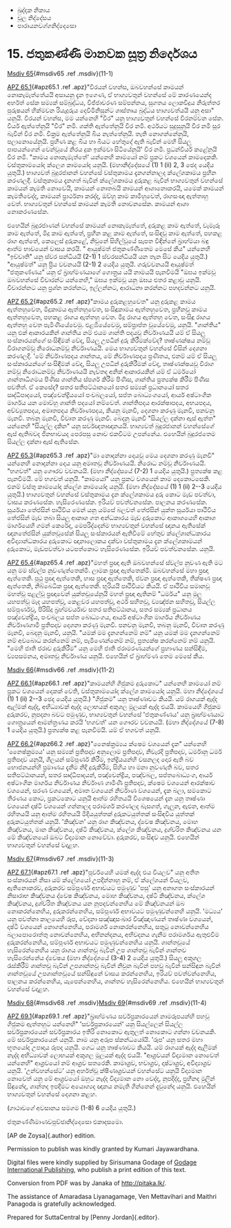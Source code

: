 -   ඛුද්දක නිකාය
-   චූල නිද්දේසය
-   පාරායනවග්ගනිද්දෙසො

# 15. ජතුකණ්ණි මානවක සූත්‍ර නිර්දෙශය

[Msdiv 65](#msdiv65){#msdiv65 .ref .msdiv}(11-1)

[APZ 65.1](#apz65.1){#apz65.1 .ref .apz}"වීරයන් වහන්ස, ඔබවහන්සේ කාමයන්
නොකැමැත්තේයයි අසායනු දැන ඉගෙණ, ඒ භාග්‍යවතුන් වහන්සේ මේ කාරණයෙන්ද අර්හත්
සේක සම්‍යක් සම්බුද්ධය, විජ්ජාචරණ සම්පන්නය, සුගතය ලොකවිදූය නිරුත්තර
පුරුෂයන් හික්මවන රියැදුරුය දෙවිමිනිසුන්ට ශාස්තෘය බුද්ධය භාග්‍යවත්යයි යනු
අසා" යනුයි. වීරයන් වහන්ස, මම යන්නෙහි "වීර" යනු භාග්‍යවතුන් වහන්සේ
වීරනම්වන සේක. වීර්ය ඇත්තේනුයි "වීර" නමි. ශක්ති ඇත්තේනුයි වීර නමි. අර්ථයට
සුදුසුනුයි වීර නමි සූර බැවින් වීර නමි. වික්‍රම ඇත්තේනුයි බිය නැත්තේනුයි.
තැති නොගන්නේනුයි, පලානොයේනුයි. ප්‍රහීණ කළ බිය හා බියට හේතුදේ ඇති බැවින්
මෙහි සියලු පාපයන්ගෙන් වෙන්වූයේ නිරය දුක ඉක්මවා සිටියේනුයි' වීර නමි.
ප්‍රධන්වීර්ය කළේනුයි වීර නමි. "කාමය නොකැමැත්තේ' යන්නෙහි කාමයෝ නම් ප්‍රකට
වශයෙන් කාමදෙකකි. වස්තුකාමයෝද ක්ලෙශ කාමයෝද යනුයි. (මහානිද්දේසයේ (1) 1
(ii) 2, 3 ඡෙද යෙදිය යුතුයි.) භාග්‍යවත් බුදුරජානන් වහන්සේ වස්තුකාමය
දැනගන්නාලද ක්ලේශකාමය ප්‍රහීන කරණලදී. වස්තුකාමය දැනගත් බැවින් ක්ලේශකාමය
දුරුකළ බැවින් භාග්‍යවතුන් වහන්සේ කාමයන් කැමති නොවෙයි, කාමයන් නොතබයි
කාමයන් ආශානොකරයි, යමෙක් කාමයන් කැමතිවෙද්ද, කාමයන් ප්‍රාර්ථනා කරද්ද,
ඔව්හු කාම කාමීහුවෙත්, රාගසංඥා ඇත්තාහු වෙත්. භාග්‍යවතුන් වහන්සේ කාමයන්
කැමති නොවනසේක. කාමයන් ආශා නොකරණසේක.

එහෙයින් බුදුරජාණන් වහන්සේ කාමයන් නොකැමැත්තේ, දුරුකළ කාම ඇත්තේ, වැමෑරූ
කාම ඇත්තේ, මිදූ කාම ඇත්තේ, ප්‍රහීන කළ කාම ඇත්තේ, සංසිඳවූ කාම ඇත්තේ, පහකළ
රාග ඇත්තේ, කෙලෙස් දුරුකළේ, නිවුනේ සිහිල්වූයේ සැපත විඳින්නේ බ්‍රාහ්මයා
බඳු ආත්ම භාවයෙන් වාසය කරයි. " ආයුෂ්මත් ජතුකණ්ණිතෙම මෙසේ කීය" යන්නෙහි
"ඉච්චාති" යනු ස්වර සන්ධියයි (2-1) 1 ස්වරසන්ධියයි යන තැන සිට යෙදිය
යුතුයි.) "ආයුෂ්මත්" යනු ප්‍රිය වචනයයි (2-1) 2 යෙදිය යුතුයි. ගරුවචනයයි
ආයුෂ්මත් "ජතුකණ්ණය" යනු ඒ බ්‍රාහ්මණයාගේ ගොත්‍රය යයි නාමයයි පැනවීමයි "ඔඝය
ඉක්මවූ ඔබවහන්සේ විචාරන්ට යන්නෙහි," ඔඝය ඉක්මවූ යනු ඔඝය එතර කළාවූ යනුයි.
විචාරන්නට යනු ප්‍රශ්න කරන්නට, ඉල්ලන්නට, ආරාධනා කරන්නට පහදවන්නට යනුයි.

[APZ 65.2](#apz65.2){#apz65.2 .ref .apz}"කාමය දුරුකළහුවෙත" යනු දුරුකළ
කාමය ඇත්තහුවෙත, මිදූකාමය ඇත්තහුවෙත, සංසිඳූකාමය ඇත්තහුවෙත, ප්‍රහීනවූ කාමය
ඇත්තහුවෙත, පහකළ රාගය ඇත්තහු වෙත. මිදූ රාගය ඇත්තහු වෙත, සංසිඳූ රාගය
ඇත්තහු වෙත පැමිණියේවෙමු. එළඹියේවෙමු, සම්ප්‍රාප්ත වූයේවෙමු, යනුයි.
"ශාන්තිය" යනු එක් ආකාරයකින් ශාන්තිය නම් එයම ශාන්ති පදයවූ නිර්වාණයයි යම්
ඒ සියලු සංස්කාරයන්ගේ සංසිඳීමක් වේද, සියලු උපධීන් දුරු කිරීමක්වේද?
තෘෂ්ණක්ෂය නම්වූ විරාගනම්වූ නිරොධනම්වූ නිර්වාණයයි. මෙය භාග්‍යවතුන් වහන්සේ
විසින් දෙශනා කරණලදී. 'මේ නිර්වාණපදය ශාන්තය, මේ නිර්වාණපදය ප්‍රණීතය, එනම්
යම් ඒ සියලු සංස්කාරයන්ගේ සංසිඳීමක් වේද, සියලු උපධින් දුරුකිරීමක් වේද,
තෘෂ්ණක්ෂයවූ විරාග නම්වූ නිරොධනම්වූ නිර්වාණයයි නැවතද අනික් ආකාරයකින් යම්
ඒ ධර්මයෝ ශාන්තාධිගමය පිණිස ශාන්තිය ස්පර්ශ කිරීම පිණිස, ශාන්තිය
ප්‍රත්‍යක්ෂ කිරීම පිණිස පවතිත්. ඒ කෙසේද? සතර සතිපට්ඨානයෝ සතර සම්‍යක්
ප්‍රධානයෝ සතර ඍද්ධිපාදයෝ, පඤ්චෙන්ද්‍රියයෝ පංචබලයෝ, සප්ත බොධ්‍යංගයෝ, ආර්ය
අෂ්ටාංගික මාර්ගය යන මොව්හු ශාන්ති පදයෝ නම්වෙත්. ශාන්තිපදය ආරක්ෂාපදය,
අභයපදය, අච්ච්‍යුතපදය, අමෘතපදය නිර්වාණපදය, කියනු මැනවි, දෙශනා කරණු මැනවි,
පනවනු මැනවි. තබනු මැනවි, විවෘත කරණු මැනවි. බෙදනු මැනවි "සියල්ල දක්නා ඇස්
ඇත්ත" යන්නෙහි "සියල්ල දකින" යනු සර්වඥතාඥානයයි. භාග්‍යවත් බුදුරජානන්
වහන්සේගේ ඇස් ඇතිබවද ජිනභාවයද පෙරපසු නොව එකවිටම උපන්නේය. එහෙයින්
බුදුරජතෙම සියල්ල දක්නා ඇස් ඇතිසේක.

[APZ 65.3](#apz65.3){#apz65.3 .ref .apz}"මා නොදන්නා දෙයවූ මෙය දෙශනා කරණු
මැනවි" යන්නෙහි නොදන්නා දෙය යනු අමෘතවූ නිර්වාණයයි. නිරොධ නම්වූ
නිර්වාණයයි. "භගවත්" යනු ගෞරව වචනයයි. (මහා නිද්දේසයේ (7-2) 1 යෙදිය
යුතුයි.) ප්‍රත්‍යක්ෂ කළ පැනවීමයි. මේ භගවත් යනුයි. "කාමයෝ" යනු ප්‍රකට
වශයෙන් කාම දෙකොටසෙකි. එනම් වස්තු කාමයෝද ක්ලේශ කාමයෝද යනුයි. (මහා
නිද්දේසයේ (1) 1 (ii) 2--3 යෙදිය යුතුයි.) භාග්‍යවතුන් වහන්සේ වස්තුකාමය
දැන ක්ලේශකාමය දුරු කොට මැඩ පවත්වා, වාසය කරණසේක. හැසිරෙණසේක. ඉරියව්
පවත්වනසේක. පාලනය කරණසේක. සූර්යයා තේජසින් පෘථිවිය මෙන් යනු යම්සේ බලවත්
තේජසින් යුක්ත සූර්යයා පෘථිවිය තේජසින් මැඩ තබා සියලු ආකාශ ගත අන්ධකාරය මැඩ
දුරුකොට ආකාශයෙහි ආකාශ මාර්ගයෙහි ගමන් කෙරේද, මෙපරිද්දෙන්ම භාග්‍යවතුන්
වහන්සේ ඥානය ඇතිසේක් ඥානතේජසින් යුක්තවූසේක් සියලු සංස්කාරයන් ඇතිවීමේ
හේතුව ක්ලේශාන්ධකාරය අවිද්‍යාන්ධකාරය දුරුකොට ඥානාලොකය දක්වා වස්තුකාමය දැන
ක්ලේශකාමයන් දුරුකොට, මැඩපවත්වා යටපත්කොට හැසිරෙණසේක. ඉරියව් පවත්වනසේක.
යනුයි.

[APZ 65.4](#apz65.4){#apz65.4 .ref .apz}"මහත් ප්‍රඥා ඇති ඔබවහන්සේ ස්වල්ප
නුවණ ඇති මට යනු මම ස්වල්ප නුවණැත්තෙක්මි. ලාමක ප්‍රඥා ඇත්තෙක්මි. ඔබවහන්සේ
මහා ප්‍රඥා ඇත්තෙකි. පුථු ප්‍රඥා ඇත්තෙකි, හාස ප්‍රඥා ඇත්තෙකි, ජවන ප්‍රඥා
ඇත්තෙකි, තීක්ෂණ ප්‍රඥා ඇත්තෙකි, නිබ්බෙධික ප්‍රඥා ඇත්තෙකි. භුරියයි
පෘථිවියට කියයි. ඒ පෘථිවිය සමානවූ මහත්වූ පළල්වූ ප්‍රඥාවෙන් යුක්තවූයේනුයි
මහත් ප්‍රඥා ඇතිනම් "ධර්මය" යනු මුල යහපත්වූ මැද යහපත්වූ, කෙළවර යහපත්වූ,
අර්ථ සහිතවූ, ව්‍යඤ්ජන සහිතවූ, සියල්ල සම්පූර්ණවූ, පිරිසිදු බ්‍රහ්මචර්යාව
සතර සතිපට්ඨානය, සතර සම්‍යක් ප්‍රධානය පඤ්චෙන්ද්‍රිය, පංචබලය සප්ත
බොධ්‍යංගය, ආර්ය අෂ්ටාංගික මාර්ගය නිර්වාණය නිර්වාණගාමී ප්‍රතිපදාව දෙශනා
කරණු මැනවි. පනවනු මැනවි, තබනු මැනවි, විවෘත කරණු මැනවි, බෙදනු මැනවි,
යනුයි. "යමක් මම දැනගන්නෙම් නම්" යනු යමක් මම දැනගන්නෙම් නම් අවබොධ
කරන්නෙම් නම්, පැමිණෙන්නෙම් නම්, ප්‍රත්‍යක්ෂ කරන්නෙම් නම් යනුයි. "මෙහි
ජාති ජරාව දුරුකිරීම" යනු මෙහි ජාති ජරාමරණයන්ගේ ප්‍රහාණය සන්සිඳීම,
ව්‍යපසමනය, අමෘතවූ නිර්වාණය යනුයි. එහෙයින් ඒ බ්‍රාහ්මණ තෙම මෙසේ කීය.

[Msdiv 66](#msdiv66){#msdiv66 .ref .msdiv}(11-2)

[APZ 66.1](#apz66.1){#apz66.1 .ref .apz}"කාමයන්හි ගිජුකම දුරුකොට"
යන්නෙහි කාමයෝ නම් ප්‍රකට වශයෙන් දෙකක් වෙති, වස්තුකාමයෝද ක්ලේශ කාමයෝද
යනුයි. මහා නිද්දේශයේ (1) 1 (ii) 2--3 ඡෙද යෙදිය යුතුයි.) "ගිජුකම" යනු
තෘෂ්ණාවට කියයි. යම් රාගයක් ඇද්ද ඇල්මක් ඇද්ද, අභිධ්‍යාවක් ඇද්ද ලොභයක්
අකුශල මූලයක් ඇද්ද එයයි. කාමයෙහි ගිජුකම දුරුකරව, නූපදනා බවට පමුණුව,
භාග්‍යවතුන් වහන්සේ 'ජතුකණ්ණය' යනු බ්‍රාහ්මණයාට ගොත්‍රයෙන් ආමන්ත්‍රණය
කරයි 'භගවත්' යන ගෞරව වචනයයි. (මහා නිද්දේශයේ (7-8) 1 යෙදිය යුතුයි.)
ප්‍රත්‍යක්ෂ කළ පැනවීමයි. යම් ඒ භගවත් යනුයි.

[APZ 66.2](#apz66.2){#apz66.2 .ref .apz}"නෛෂ්ක්‍රම්‍යය ක්ෂෙම වශයෙන් දැක"
යන්නෙහි 'නෛෂ්ක්‍රම්‍යය' යනු සම්‍යක් ප්‍රතිපදාව අනුලොම ප්‍රතිපදාව,
නිවැරදි ප්‍රතිපදාව, ධර්මානු ධර්ම ප්‍රතිපදාව යනුයි, ශීලයන් සම්පූර්ණ
කිරීම, ඉන්ද්‍රියයන්හි වසනලද දොර ඇති බව භොජනයන්හි ප්‍රමාණය දැනීම නිදි
දුරුකිරීම, සිහිය හා මනා නුවණැති බව, සතර සතිපට්ඨානයන්, සතර ඍද්ධිපාදයන්,
පඤ්චෙන්ද්‍රිය, පඤ්චබල, සප්තබොධ්‍යංග, ආර්ය අෂ්ටාංගික මාර්ගය නිර්වාණය
නිර්වාණ ගාමිණි ප්‍රතිපදාව, ක්ෂෙම වශයෙන් ආරක්ෂාව වශයෙන්, සරණ වශයෙන්, අමෘත
වශයෙන් නිර්වාණ වශයෙන්, දැක බලා, සමකොට තීරණය කොට, ප්‍රකටකොට යනුයි ආත්ම
රහිතයයි විශෙෂයෙන් දැන යනු තෘෂ්ණා වශයෙන් දෘෂ්ටි වශයෙන් ගන්නාලද පරාමර්ශ
කරණලද බැසගත්, ගැලුන, ඇළුන, ආත්ම රහිතයයි යනු ආත්ම රහිතයයි මිදියයුත්තක්
දුරුකටයුත්තක් සංසිඳවිය යුත්තක් දුරුකටයුත්තක් යනුයි. 'කිඤ්චන' යනු රාග
කිඤ්චනය, ද්වෙෂ කිඤ්චනය, මොහ කිඤ්චනය, මාන කිඤ්චනය, දෘෂ්ටි කිඤ්චනය, ක්ලේශ
කිඤ්චනය, දුශ්චරිත කිඤ්චනය යන මේ කිඤ්චනයෝ ඔබට විද්‍යමාන නොවේවා. දුරුකරව,
සංසිඳව යනුයි. එහෙයින් භාග්‍යවතුන් වහන්සේ වදාළහ.

[Msdiv 67](#msdiv67){#msdiv67 .ref .msdiv}(11-3)

[APZ 67.1](#apz67.1){#apz67.1 .ref .apz}"පූර්වයෙහි යමක් ඇද්ද එය වියලව"
යනු අතීත සංස්කාරයන් නිසා යම් ක්ලේශයෝ උපදින්නාහු නම්, ඒ ක්ලේශයන් වියලව,
ඇතිනොකරව, දුරුකරව සම්පූර්ණ අභාවයට පමුණුව 'පසු' යනු අනාගත සංස්කාරයන්
නිසාරාභ කිඤ්චනය ද්වෙෂ කිඤ්චනය, මොහ කිඤ්චනය, දෘෂ්ටි කිඤ්චනය, ක්ලේශ
කිඤ්චනය, දුශ්චරිත කිඤ්චනය යන නූපදවන්නෙහිය මේ කිඤ්චනයන් ඔබ නොකරන්නෙහිය,
දුරුකරන්නෙහිය, සම්පූර්ණ අභාවයට පමුණුවන්නෙහි යනුයි. 'මධ්‍යය' යනු පවත්නා
කාලයෙහි රූප, වේදනා සඤ්ඤාසංඛාර විඤ්ඤාණයන් තෘෂ්ණා වශයෙන්, දෘෂ්ටි වශයෙන්
නොගන්නෙහිය, පරාමර්ශ නොකරන්නෙහිය, සතුටු නොවන්නෙහිය බලාපොරොත්තු
නොවන්නෙහිය, අභිනන්දනය, අභිවදනය ගැනීම පරාමර්ශය ඇතුළුවීම දුරුකරන්නෙහිය,
සම්පූර්ණ අභාවයට පමුණුවන්නෙහිය යනුයි. ශාන්තවූයේ හැසිරෙන්නෙහිය යනු රාගය
ශාන්තවූ බැවින් උප ශාන්තවූ බැවින් ශාන්තව හැසිරෙන්නේය ද්වෙෂය (මහා
නිද්දේශයේ (3-4) 2 යෙදිය යුතුයි.) සියලු අකුශල රැස්කිරීම් ශාන්තවූ බැවින්
උපශාන්තවූ බැවින් නිවුන බැවින් පහවූ බැවින් සන්සිඳුන බැවින් ශාන්තවූයේ
උපශාන්තවූයේ සන්සිඳුනේ වාසය කරන්නෙහිය, ඉරියව් පවත්වන්නෙහිය, පාලනය
කරන්නෙහිය, යැපෙන්නෙහිය, ශාන්තව හැසිරෙන්නෙහිය. එහෙයින් භාග්‍යවතුන් වහන්සේ
වදාළහ.

[Msdiv 68](#msdiv68){#msdiv68 .ref .msdiv}[Msdiv 69](#msdiv69){#msdiv69
.ref .msdiv}(11-4)

[APZ 69.1](#apz69.1){#apz69.1 .ref .apz}"බ්‍රාහ්මණය සර්වප්‍රකාරයෙන්
නාමරූපයන්හි පහවූ ගිජුකම ඇත්තහුට යන්නෙහි" 'සර්වප්‍රකාරයෙන්' යනු සියල්ලෙන්
සියල්ල සර්වප්‍රකාරයෙන් සර්වප්‍රකාරය ඉතිරි නොකොට ඇතුලත් නොකොට ගන්නා
වචනයකි. මේ සර්වප්‍රකාරයෙන් යනුයි. නාම යනු අරූප ස්කන්ධයෝයි. 'රූප' යනු සතර
මහා භූතයෝද උපාදාය රූපද යනුයි. ගෙධ යනු තෘෂ්ණාවට කියයි. යම් රාගයක් ඇද්ද
ඇලීමක් නැද්ද අභිධ්‍යාවක් ලොභයක් අකුශල මූලයක් ඇද්ද එයයි. "ආශ්‍රවයන්
විද්‍යමාන නොවෙත් යන්නෙහි" ආශ්‍රවයෝ නම් ආශ්‍රව සතරෙකි. කාමාශ්‍රව,
භවාශ්‍රව, දෘෂ්ටාශ්‍රව, අවිද්‍යාශ්‍රව යනුයි. 'උන්වහන්සේට' යනු අර්හත්වූ
ක්ෂීණාශ්‍රවයන් වහන්සේට යනුයි විද්‍යමාන නොවෙත් යනු මේ ආශ්‍රවයෝ ඔහුට නැද්ද
විද්‍යමාන නො වෙද්ද, නූපදිද්ද, ප්‍රහීනද මුලින් සිඳුනේද, ශාන්තද ඉපදීමට
අයොග්‍යද ඥානය නමැති ගින්නෙන් දැවුනේද යනුයි. එහෙයින් භාග්‍යවතුන් වහන්සේ
දෙශනා කළහ.

(ගාථාවගේ අවසානය සමගම (1-8) 6 යෙදිය යුතුයි.)

ජතුකණ්ණිමාණවපුච්ඡානිද්දෙසො එකාදසමො.

[AP de Zoysa]{.author} edition.

Permission to publish was kindly granted by Kumari Jayawardhana.

Digital files were kindly supplied by Sirisumana Godage of [Godage
International Publishing](http://www.godage.com/), who publish a print
edition of this text.

Conversion from PDF was by Janaka of <http://pitaka.lk/>.

The assistance of Amaradasa Liyanagamage, Ven Mettavihari and Maithri
Panagoda is gratefully acknowledged.

Prepared for SuttaCentral by [Penny Jordan]{.editor}.
